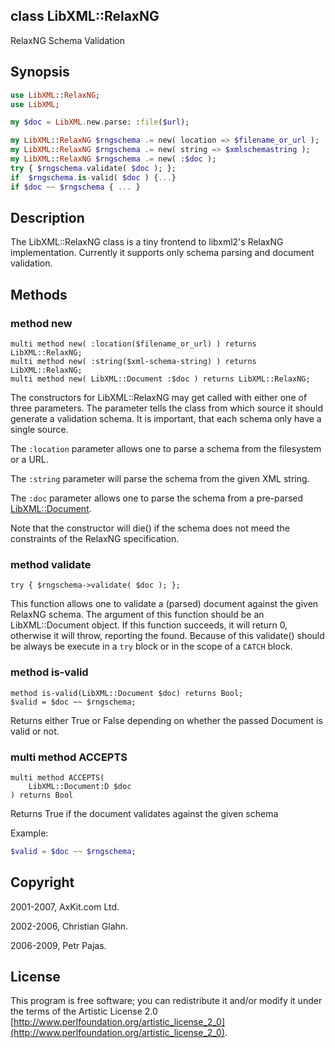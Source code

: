 class LibXML::RelaxNG
---------------------

RelaxNG Schema Validation

Synopsis
--------

```raku
use LibXML::RelaxNG;
use LibXML;

my $doc = LibXML.new.parse: :file($url);

my LibXML::RelaxNG $rngschema .= new( location => $filename_or_url );
my LibXML::RelaxNG $rngschema .= new( string => $xmlschemastring );
my LibXML::RelaxNG $rngschema .= new( :$doc );
try { $rngschema.validate( $doc ); };
if  $rngschema.is-valid( $doc ) {...}
if $doc ~~ $rngschema { ... }
```

Description
-----------

The LibXML::RelaxNG class is a tiny frontend to libxml2's RelaxNG implementation. Currently it supports only schema parsing and document validation.

Methods
-------

### method new

    multi method new( :location($filename_or_url) ) returns LibXML::RelaxNG;
    multi method new( :string($xml-schema-string) ) returns LibXML::RelaxNG;
    multi method new( LibXML::Document :$doc ) returns LibXML::RelaxNG;

The constructors for LibXML::RelaxNG may get called with either one of three parameters. The parameter tells the class from which source it should generate a validation schema. It is important, that each schema only have a single source.

The `:location` parameter allows one to parse a schema from the filesystem or a URL.

The `:string` parameter will parse the schema from the given XML string.

The `:doc` parameter allows one to parse the schema from a pre-parsed [LibXML::Document](https://libxml-raku.github.io/LibXML-raku/Document).

Note that the constructor will die() if the schema does not meed the constraints of the RelaxNG specification.

### method validate

    try { $rngschema->validate( $doc ); };

This function allows one to validate a (parsed) document against the given RelaxNG schema. The argument of this function should be an LibXML::Document object. If this function succeeds, it will return 0, otherwise it will throw, reporting the found. Because of this validate() should be always be execute in a `try` block or in the scope of a `CATCH` block.

### method is-valid

    method is-valid(LibXML::Document $doc) returns Bool;
    $valid = $doc ~~ $rngschema;

Returns either True or False depending on whether the passed Document is valid or not.

### multi method ACCEPTS

```perl6
multi method ACCEPTS(
    LibXML::Document:D $doc
) returns Bool
```

Returns True if the document validates against the given schema

Example:

```raku
$valid = $doc ~~ $rngschema;
```

Copyright
---------

2001-2007, AxKit.com Ltd.

2002-2006, Christian Glahn.

2006-2009, Petr Pajas.

License
-------

This program is free software; you can redistribute it and/or modify it under the terms of the Artistic License 2.0 [http://www.perlfoundation.org/artistic_license_2_0](http://www.perlfoundation.org/artistic_license_2_0).

